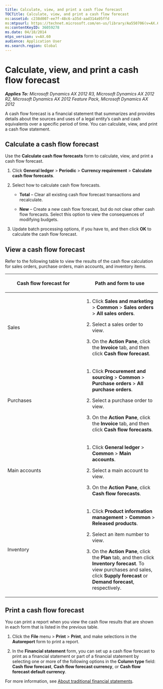 ```yaml
---
title: Calculate, view, and print a cash flow forecast
TOCTitle: Calculate, view, and print a cash flow forecast
ms:assetid: c238d007-ee7f-48c6-a35d-aad314a95ffd
ms:mtpsurl: https://technet.microsoft.com/en-us/library/Aa550706(v=AX.60)
ms:contentKeyID: 36059278
ms.date: 04/18/2014
mtps_version: v=AX.60
audience: Application User
ms.search.region: Global
---
```


# Calculate, view, and print a cash flow forecast 


_**Applies To:** Microsoft Dynamics AX 2012 R3, Microsoft Dynamics AX 2012 R2, Microsoft Dynamics AX 2012 Feature Pack, Microsoft Dynamics AX 2012_

A cash flow forecast is a financial statement that summarizes and provides details about the sources and uses of a legal entity’s cash and cash equivalents over a specific period of time. You can calculate, view, and print a cash flow statement.

## Calculate a cash flow forecast

Use the **Calculate cash flow forecasts** form to calculate, view, and print a cash flow forecast.

1.  Click **General ledger** \> **Periodic** \> **Currency requirement** \> **Calculate cash flow forecasts**.

2.  Select how to calculate cash flow forecasts.
    
      - **Total** – Clear all existing cash flow forecast transactions and recalculate.
    
      - **New** – Create a new cash flow forecast, but do not clear other cash flow forecasts. Select this option to view the consequences of modifying budgets.

3.  Update batch processing options, if you have to, and then click **OK** to calculate the cash flow forecast.

## View a cash flow forecast

Refer to the following table to view the results of the cash flow calculation for sales orders, purchase orders, main accounts, and inventory items.

<table>
<colgroup>
<col style="width: 50%" />
<col style="width: 50%" />
</colgroup>
<thead>
<tr class="header">
<th><p>Cash flow forecast for</p></th>
<th><p>Path and form to use</p></th>
</tr>
</thead>
<tbody>
<tr class="odd">
<td><p>Sales</p></td>
<td><ol>
<li><p>Click <strong>Sales and marketing</strong> &gt; <strong>Common</strong> &gt; <strong>Sales orders</strong> &gt; <strong>All sales orders</strong>.</p></li>
<li><p>Select a sales order to view.</p></li>
<li><p>On the <strong>Action Pane</strong>, click the <strong>Invoice</strong> tab, and then click <strong>Cash flow forecast</strong>.</p></li>
</ol></td>
</tr>
<tr class="even">
<td><p>Purchases</p></td>
<td><ol>
<li><p>Click <strong>Procurement and sourcing</strong> &gt; <strong>Common</strong> &gt; <strong>Purchase orders</strong> &gt; <strong>All purchase orders</strong>.</p></li>
<li><p>Select a purchase order to view.</p></li>
<li><p>On the <strong>Action Pane</strong>, click the <strong>Invoice</strong> tab, and then click <strong>Cash flow forecasts</strong>.</p></li>
</ol></td>
</tr>
<tr class="odd">
<td><p>Main accounts</p></td>
<td><ol>
<li><p>Click <strong>General ledger</strong> &gt; <strong>Common</strong> &gt; <strong>Main accounts</strong>.</p></li>
<li><p>Select a main account to view.</p></li>
<li><p>On the <strong>Action Pane</strong>, click <strong>Cash flow forecasts</strong>.</p></li>
</ol></td>
</tr>
<tr class="even">
<td><p>Inventory</p></td>
<td><ol>
<li><p>Click <strong>Product information management</strong> &gt; <strong>Common</strong> &gt; <strong>Released products</strong>.</p></li>
<li><p>Select an item number to view.</p></li>
<li><p>On the <strong>Action Pane</strong>, click the <strong>Plan</strong> tab, and then click <strong>Inventory forecast</strong>. To view purchases and sales, click <strong>Supply forecast</strong> or <strong>Demand forecast</strong>, respectively.</p></li>
</ol></td>
</tr>
</tbody>
</table>


## Print a cash flow forecast

You can print a report when you view the cash flow results that are shown in each form that is listed in the previous table.

1.  Click the **File** menu \> **Print** \> **Print**, and make selections in the **Autoreport** form to print a report.

2.  In the **Financial statement** form, you can set up a cash flow forecast to print as a financial statement or part of a financial statement by selecting one or more of the following options in the **Column type** field: **Cash flow forecast**, **Cash flow forecast currency**, or **Cash flow forecast default currency**.

For more information, see [About traditional financial statements](about-traditional-financial-statements.md).

  


